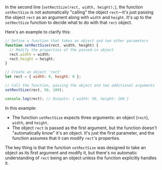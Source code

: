 In the second line (`setRectSize(rect, width, height);`), the function `setRectSize` is not automatically "calling" the object `rect`—it's just passing the object `rect` as an argument along with `width` and `height`. It's up to the `setRectSize` function to decide what to do with that `rect` object.

Here's an example to clarify this:

```js
// Define a function that takes an object and two other parameters
function setRectSize(rect, width, height) {
  // Modify the properties of the passed-in object
  rect.width = width;
  rect.height = height;
}

// Create an object 'rect'
let rect = { width: 0, height: 0 };

// Call the function, passing the object and two additional arguments
setRectSize(rect, 50, 100);

console.log(rect); // Outputs: { width: 50, height: 100 }
```

In this example:
- The function `setRectSize` expects three arguments: an object (`rect`), `width`, and `height`.
- The object `rect` is passed as the first argument, but the function doesn't "automatically know" it's an object. It's just the first parameter, and the function assumes that it can modify `rect`'s properties.

The key thing is that the function `setRectSize` was designed to take an object as its first argument and modify it, but there's no automatic understanding of `rect` being an object unless the function explicitly handles it.